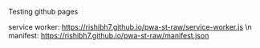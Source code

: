 Testing github pages

service worker: https://rishibh7.github.io/pwa-st-raw/service-worker.js \n
manifest: https://rishibh7.github.io/pwa-st-raw/manifest.json
